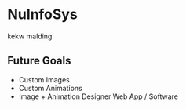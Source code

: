 # NuInfoSys
kekw malding
## Future Goals
* Custom Images
* Custom Animations
* Image + Animation Designer Web App / Software
